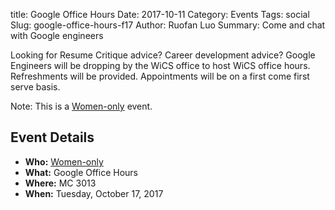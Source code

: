 title: Google Office Hours
Date: 2017-10-11
Category: Events
Tags: social
Slug: google-office-hours-f17
Author: Ruofan Luo
Summary: Come and chat with Google engineers

Looking for Resume Critique advice? 
Career development advice? 
Google Engineers will be dropping by the WiCS office to host WiCS office hours.
Refreshments will be provided. 
Appointments will be on a first come first serve basis.

Note: This is a [Women-only]({filename}/pages/faq.md) event.

## Event Details ##

+ **Who:** [Women-only]({filename}/pages/faq.md)
+ **What:** Google Office Hours
+ **Where:** MC 3013
+ **When:** Tuesday, October 17, 2017

